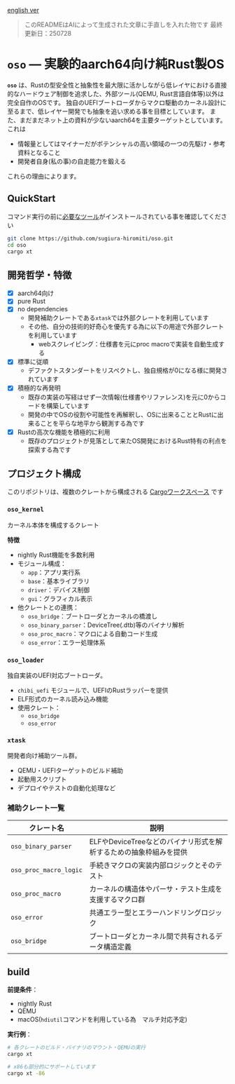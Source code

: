 [english ver](README-en.md)

> このREADMEはAIによって生成された文章に手直しを入れた物です
> 最終更新日：250728

# `oso` — 実験的aarch64向け純Rust製OS

**`oso`** は、Rustの型安全性と抽象性を最大限に活かしながら低レイヤにおける直接的なハードウェア制御を追求した、外部ツール(QEMU, Rust言語自体等)以外は完全自作のOSです。
独自のUEFIブートローダからマクロ駆動のカーネル設計に至るまで、低レイヤー開発でも抽象を追い求める事を目標としています。
また、まだまだネット上の資料が少ないaarch64を主要ターゲットとしています。
これは

- 情報量としてはマイナーだがポテンシャルの高い領域の一つの先駆け・参考資料となること
- 開発者自身(私の事)の自走能力を鍛える

これらの理由によります。

## QuickStart

コマンド実行の前に[必要なツール](#build)がインストールされている事を確認してください

```bash
git clone https://github.com/sugiura-hiromiti/oso.git
cd oso
cargo xt
```

## 開発哲学・特徴

- [x] aarch64向け
- [x] pure Rust
- [x] no dependencies
  - 開発補助クレートである`xtask`では外部クレートを利用しています
  - その他、自分の技術的好奇心を優先する為に以下の用途で外部クレートを利用しています
    - webスクレイピング：仕様書を元にproc macroで実装を自動生成する
- [x] 標準に従順
  - デファクトスタンダートをリスペクトし、独自規格が0になる様に開発されています
- [x] 積極的な再発明
  - 既存の実装の写経はせず一次情報(仕様書やリファレンス)を元に0からコードを構築しています
  - 開発の中でOSの役割や可能性を再解釈し、OSに出来ることとRustに出来ることを平らな地平から観測する為です
- [x] Rustの高次な機能を積極的に利用
  - 既存のプロジェクトが見落として来たOS開発におけるRust特有の利点を探索する為です

## プロジェクト構成

このリポジトリは、複数のクレートから構成される [Cargoワークスペース](https://doc.rust-lang.org/book/ch14-03-cargo-workspaces.html) です

### `oso_kernel`

カーネル本体を構成するクレート

**特徴**

- nightly Rust機能を多数利用
- モジュール構成：
  - `app`：アプリ実行系
  - `base`：基本ライブラリ
  - `driver`：デバイス制御
  - `gui`：グラフィカル表示
- 他クレートとの連携：
  - `oso_bridge`：ブートローダとカーネルの橋渡し
  - `oso_binary_parser`：DeviceTree(.dtb)等のバイナリ解析
  - `oso_proc_macro`：マクロによる自動コード生成
  - `oso_error`：エラー処理体系

### `oso_loader`

独自実装のUEFI対応ブートローダ。

- `chibi_uefi` モジュールで、UEFIのRustラッパーを提供
- ELF形式のカーネル読み込み機能
- 使用クレート：
  - `oso_bridge`
  - `oso_error`

### `xtask`

開発者向け補助ツール群。

- QEMU・UEFIターゲットのビルド補助
- 起動用スクリプト
- デプロイやテストの自動化処理など

### 補助クレート一覧

| クレート名             | 説明                                                              |
| ---------------------- | ----------------------------------------------------------------- |
| `oso_binary_parser`    | ELFやDeviceTreeなどのバイナリ形式を解析するための抽象枠組みを提供 |
| `oso_proc_macro_logic` | 手続きマクロの実装内部ロジックとそのテスト                        |
| `oso_proc_macro`       | カーネルの構造体やパーサ・テスト生成を支援するマクロ群            |
| `oso_error`            | 共通エラー型とエラーハンドリングロジック                          |
| `oso_bridge`           | ブートローダとカーネル間で共有されるデータ構造定義                |

## build

**前提条件**：

- nightly Rust
- QEMU
- macOS(`hdiutil`コマンドを利用している為　マルチ対応予定)

**実行例**：

```bash
# 各クレートのビルド・バイナリのマウント・QEMUの実行
cargo xt

# x86も部分的にサポートしています
cargo xt -86
```
